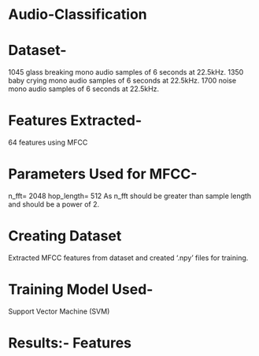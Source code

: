 # Audio-Classification
# Dataset- 
1045 glass breaking mono audio samples of 6 seconds at 22.5kHz.
1350 baby crying mono audio samples of 6 seconds at 22.5kHz.
1700 noise mono audio samples of 6 seconds at 22.5kHz. 

# Features Extracted- 
64 features using MFCC

# Parameters Used for MFCC- 
n_fft= 2048
hop_length= 512
As n_fft should be greater than sample length and should be a power of 2.

# Creating Dataset
Extracted MFCC features from dataset and created ‘.npy’ files for  training.

# Training Model Used- 
Support Vector Machine (SVM)

# Results:- Features

